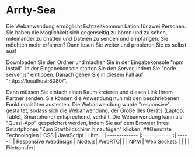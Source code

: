 # Arrty-Sea
Die Webanwendung ermöglicht Echtzeitkommunikation für zwei Personen. Sie haben die Möglichkeit sich gegenseitig zu hören und zu sehen, miteinander zu chatten und Dateien zu senden und empfangen. Sie möchten mehr erfahren? Dann lesen Sie weiter und probieren Sie es selbst aus!

Downloaden Sie den Ordner und machen Sie in der Eingabekonsole "npm install". In der Eingabekonsole starten Sie den Server, indem Sie "node server.js" eintippen.
Danach gehen Sie in diesem Fall auf "https://localhost:8080/".

Dann müssen Sie einfach einen Raum kreieren und diesen Link Ihrem Partner senden. Sie können die Anwendung nun mit den beschriebenen Funktionalitäten austesten.
Die Webanwendung wurde "responsive" gestaltet, sodass sich die Webanwendung, der Größe des Geräts (Laptop, Tablet, Smartphone) entsprechend, verhält.
Die Webanwendung kann als "Quasi-App" gespeichert werden, indem Sie auf dem Browser Ihres Smartphones "Zum Startbildschirm hinzufügen" klicken.
##Genutzte Technologien
| CSS       | JavaScript          | Html  |
| ------------- |:-------------:| -----:|
| Responsive Webdesign      | Node.js| WebRTC|
|      | NPM    |   Web Sockets |
|  |      |  Filetransfer|
